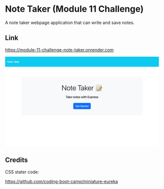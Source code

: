 # Note Taker (Module 11 Challenge)
A note taker webpage application that can write and save notes.

## Link
https://module-11-challenge-note-taker.onrender.com

![Screenshot of Deployed Web](./assets/sreenshot-of-deployed-web.png)

## Credits
CSS stater code: 

https://github.com/coding-boot-camp/miniature-eureka